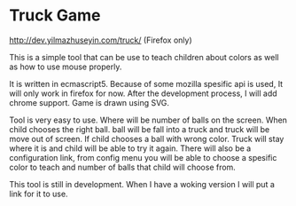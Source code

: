 Truck Game
==========

http://dev.yilmazhuseyin.com/truck/  (Firefox only)

This is a simple tool that can be use to teach children about colors as well as how to use mouse properly.

It is written in ecmascript5. Because of some mozilla spesific api is used, It will only work in firefox for now. After the development process, I will add chrome support. Game is drawn using SVG.

Tool is very easy to use. Where will be number of balls on the screen. When child chooses the right ball. ball will be fall into a truck and truck will be move out of screen. If child chooses a ball with wrong color. Truck will stay where it is and child will be able to try it again. There will also be a configuration link, from config menu you will be able to choose a spesific color to teach and number of balls that child will choose from.

This tool is still in development. When I have a woking version I will put a link for it to use.